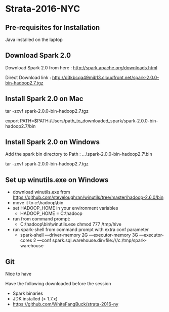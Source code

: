 # Strata-2016-NYC

## Pre-requisites for Installation

Java installed on the laptop

## Download Spark 2.0

Download Spark 2.0 from here : http://spark.apache.org/downloads.html

Direct Download link : http://d3kbcqa49mib13.cloudfront.net/spark-2.0.0-bin-hadoop2.7.tgz

## Install Spark 2.0 on Mac

tar -zxvf spark-2.0.0-bin-hadoop2.7.tgz

export PATH=$PATH:/Users/path_to_downloaded_spark/spark-2.0.0-bin-hadoop2.7/bin

## Install Spark 2.0 on Windows

Add the spark bin directory to Path : ...\spark-2.0.0-bin-hadoop2.7\bin

tar -zxvf spark-2.0.0-bin-hadoop2.7.tgz

## Set up winutils.exe on Windows

- download winutils.exe from https://github.com/steveloughran/winutils/tree/master/hadoop-2.6.0/bin
- move it to c:\hadoop\bin
- set HADOOP_HOME in your environment variables
    - HADOOP_HOME = C:\hadoop
- run from command prompt:
    - C:\hadoop\bin\winutils.exe chmod 777 /tmp/hive
- run spark-shell from command prompt with extra conf parameter
    - spark-shell —driver-memory 2G —executor-memory 3G —executor-cores 2 —conf spark.sql.warehouse.dir=file:///c:/tmp/spark-warehouse

## Git

Nice to have

[IMPORTANT]: Downloads
Have the following downloaded before the session
* Spark binaries
* JDK installed (> 1.7.x)
* https://github.com/WhiteFangBuck/strata-2016-ny





